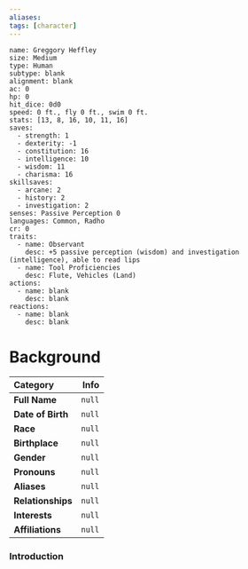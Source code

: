 ```yaml
---
aliases:
tags: [character]
---
```


```statblock
name: Greggory Heffley
size: Medium
type: Human
subtype: blank
alignment: blank
ac: 0
hp: 0
hit_dice: 0d0
speed: 0 ft., fly 0 ft., swim 0 ft.
stats: [13, 8, 16, 10, 11, 16]
saves:
  - strength: 1
  - dexterity: -1
  - constitution: 16
  - intelligence: 10
  - wisdom: 11
  - charisma: 16
skillsaves:
  - arcane: 2
  - history: 2
  - investigation: 2
senses: Passive Perception 0
languages: Common, Radho
cr: 0
traits:
  - name: Observant
    desc: +5 passive perception (wisdom) and investigation (intelligence), able to read lips
  - name: Tool Proficiencies
    desc: Flute, Vehicles (Land) 
actions:
  - name: blank
    desc: blank
reactions:
  - name: blank
    desc: blank
```
# Background
**Category** | **Info**
:------------|------------------:
**Full Name** | `null`
**Date of Birth** | `null`
**Race** | `null`
**Birthplace** | `null`
**Gender** | `null`
**Pronouns** | `null`
**Aliases** | `null`
**Relationships** | `null`
**Interests**| `null`
**Affiliations** | `null`

### Introduction 